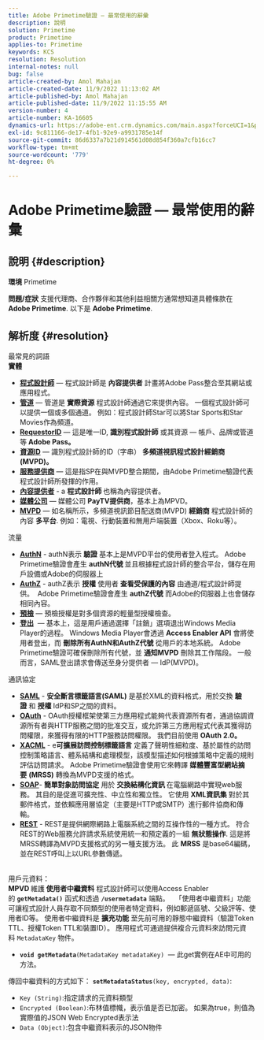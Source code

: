 ```yaml
---
title: Adobe Primetime驗證 — 最常使用的辭彙
description: 說明
solution: Primetime
product: Primetime
applies-to: Primetime
keywords: KCS
resolution: Resolution
internal-notes: null
bug: false
article-created-by: Amol Mahajan
article-created-date: 11/9/2022 11:13:02 AM
article-published-by: Amol Mahajan
article-published-date: 11/9/2022 11:15:55 AM
version-number: 4
article-number: KA-16605
dynamics-url: https://adobe-ent.crm.dynamics.com/main.aspx?forceUCI=1&pagetype=entityrecord&etn=knowledgearticle&id=4f62ba74-1f60-ed11-9561-6045bd006268
exl-id: 9c811166-de17-4fb1-92e9-a9931785e14f
source-git-commit: 86d6337a7b21d914561d08d854f360a7cfb16cc7
workflow-type: tm+mt
source-wordcount: '779'
ht-degree: 0%

---
```


# Adobe Primetime驗證 — 最常使用的辭彙

## 說明 {#description}

<b>環境</b>
Primetime


<b>問題/症狀</b>
支援代理商、合作夥伴和其他利益相關方通常想知道具體條款在 <b>Adobe Primetime</b>. 以下是 <b>Adobe Primetime</b>.


## 解析度 {#resolution}

最常見的詞語<br>
<b>實體</b>

- <u><b>程式設計師</b></u>  — 程式設計師是 <b>內容提供者</b> 計畫將Adobe Pass整合至其網站或應用程式。
- <u><b>管道</b></u>  — 管道是 <b>實際資源</b> 程式設計師通過它來提供內容。 一個程式設計師可以提供一個或多個通道。 例如：程式設計師Star可以將Star Sports和Star Movies作為頻道。
- <u><b>RequestorID</b></u>  — 這是唯一ID, <b>識別程式設計師</b> 或其資源 — 帳戶、品牌或管道等<b> Adobe Pass。 </b>
- <u><b>資源ID</b></u>  — 識別程式設計師的ID（字串）<b> 多頻道視訊程式設計經銷商(MVPD)。 </b>
- <u><b>服務提供商</b></u>  — 這是指SP在與MVPD整合期間，由Adobe Primetime驗證代表程式設計師所發揮的作用。
- <u><b>內容提供者</b></u> - a <b>程式設計師 </b>也稱為內容提供者。
- <u><b>媒體公司</b></u>  — 媒體公司 <b>PayTV提供商</b>，基本上為MPVD。
- <u><b>MVPD</b></u>  — 如名稱所示，多頻道視訊節目配送商(MVPD) <b>經銷商</b> 程式設計師的內容 <b>多平台</b>. 例如：電視、行動裝置和無用戶端裝置（Xbox、Roku等）。

流量
- <u><b>AuthN</b></u> - authN表示 <b>驗證</b> 基本上是MVPD平台的使用者登入程式。 Adobe Primetime驗證會產生 <b>authN代號 </b>並且根據程式設計師的整合平台，儲存在用戶設備或Adobe的伺服器上
- <u><b>AuthZ</b></u> - authZ表示 <b>授權</b> 使用者 <b>查看受保護的內容</b> 由通道/程式設計師提供。  Adobe Primetime驗證會產生 <b>authZ代號</b> 而Adobe的伺服器上也會儲存相同內容。
- <u><b>預檢</b></u>  — 預檢授權是對多個資源的輕量型授權檢查。
- <u><b>登出</b></u>  — 基本上，這是用戶通過選擇「註銷」選項退出Windows Media Player的過程。 Windows Media Player會透過 <b>Access Enabler API</b> 會將使用者登出，而 <b>刪除所有AuthN和AuthZ代號</b> 從用戶的本地系統。 Adobe Primetime驗證可確保刪除所有代號，並 <b>通知MVPD</b> 刪除其工作階段。 一般而言，SAML登出請求會傳送至身分提供者 — IdP(MVPD)。



通訊協定
- <b><u>SAML</u></b> - <b>安全斷言標籤語言(SAML)</b> 是基於XML的資料格式，用於交換 <b>驗證</b> 和 <b>授權</b> IdP和SP之間的資料。
- <u><b>OAuth</b></u> - OAuth授權框架使第三方應用程式能夠代表資源所有者，通過協調資源所有者與HTTP服務之間的批准交互，或允許第三方應用程式代表其獲得訪問權限，來獲得有限的HTTP服務訪問權限。 我們目前使用 <b>OAuth 2.0。</b>
- <b><u>XACML</u></b> - e<b>可擴展訪問控制標籤語言</b> 定義了聲明性細粒度、基於屬性的訪問控制策略語言、體系結構和處理模型，該模型描述如何根據策略中定義的規則評估訪問請求。 Adobe Primetime驗證會使用它來轉譯 <b>媒體豐富型網站摘要</b> <b>(MRSS)</b> 轉換為MVPD支援的格式。
- <b><u>SOAP</u></b>- <b>簡單對象訪問協定</b> 用於 <b>交換結構化資訊 </b>在電腦網路中實現web服務。 其目的是促進可擴充性、中立性和獨立性。 它使用 <b>XML資訊集</b> 對於其郵件格式，並依賴應用層協定（主要是HTTP或SMTP）進行郵件協商和傳輸。
- <u><b>REST</b></u> - REST是提供網際網路上電腦系統之間的互操作性的一種方式。 符合REST的Web服務允許請求系統使用統一和預定義的一組 <b>無狀態操作</b>. 這是將MRSS轉譯為MVPD支援格式的另一種支援方法。 此 <b>MRSS</b> 是base64編碼，並在REST呼叫上以URL參數傳遞。

<br>用戶元資料：<br>
<b>MPVD </b>維護<b> 使用者中繼資料</b> 程式設計師可以使用Access Enabler的 <b>`getMetadata()`</b> 函式和透過 <b>`/usermetadata`</b> 端點。
 
「使用者中繼資料」功能可讓程式設計人員存取不同類型的使用者特定資料，例如郵遞區號、父級評等、使用者ID等。 使用者中繼資料是 <b>擴充功能</b> 至先前可用的靜態中繼資料（驗證Token TTL、授權Token TTL和裝置ID）。 應用程式可通過提供複合元資料來訪問元資料 `MetadataKey` 物件。

- <b>`void getMetadata`</b>`(MetadataKey metadataKey)`  — 此get實例在AE中可用的方法。


傳回中繼資料的方式如下： <b>`setMetadataStatus`</b>`(key, encrypted, data)`:

- `Key (String)`:指定請求的元資料類型
- `Encrypted (Boolean)`:布林值標幟，表示值是否已加密。 如果為true，則值為實際值的JSON Web Encrypted表示法
- `Data (Object)`:包含中繼資料表示的JSON物件
